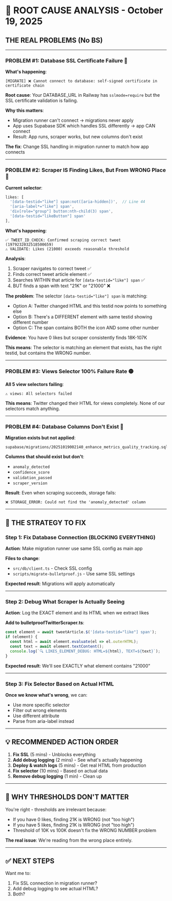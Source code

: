 # 🚨 ROOT CAUSE ANALYSIS - October 19, 2025

## **THE REAL PROBLEMS (No BS)**

---

### **PROBLEM #1: Database SSL Certificate Failure** 🔴

**What's happening**:
```
[MIGRATE] ❌ Cannot connect to database: self-signed certificate in certificate chain
```

**Root cause**:
Your DATABASE_URL in Railway has `sslmode=require` but the SSL certificate validation is failing.

**Why this matters**: 
- Migration runner can't connect → migrations never apply
- App uses Supabase SDK which handles SSL differently → app CAN connect
- Result: App runs, scraper works, but new columns don't exist

**The fix**: Change SSL handling in migration runner to match how app connects

---

### **PROBLEM #2: Scraper IS Finding Likes, But From WRONG Place** 🔴

**Current selector**:
```typescript
likes: [
  '[data-testid="like"] span:not([aria-hidden])',  // Line 44
  '[aria-label*="like"] span',
  'div[role="group"] button:nth-child(3) span',
  '[data-testid="likeButton"] span'
],
```

**What's happening**:
```
✅ TWEET_ID_CHECK: Confirmed scraping correct tweet (1979232032518500659)
⚠️ VALIDATE: Likes (21000) exceeds reasonable threshold
```

**Analysis**:
1. Scraper navigates to correct tweet ✅
2. Finds correct tweet article element ✅
3. Searches WITHIN that article for `[data-testid="like"] span` ✅
4. BUT finds a span with text "21K" or "21000" ❌

**The problem**: The selector `[data-testid="like"] span` is matching:
- Option A: Twitter changed HTML and this testid now points to something else
- Option B: There's a DIFFERENT element with same testid showing different number
- Option C: The span contains BOTH the icon AND some other number

**Evidence**: You have 0 likes but scraper consistently finds 18K-107K

**This means**: The selector is matching an element that exists, has the right testid, but contains the WRONG number.

---

### **PROBLEM #3: Views Selector 100% Failure Rate** 🟡

**All 5 view selectors failing**:
```
⚠️ views: All selectors failed
```

**This means**: Twitter changed their HTML for views completely. None of our selectors match anything.

---

### **PROBLEM #4: Database Columns Don't Exist** 🔴

**Migration exists but not applied**:
```
supabase/migrations/20251019002140_enhance_metrics_quality_tracking.sql
```

**Columns that should exist but don't**:
- `anomaly_detected`
- `confidence_score`
- `validation_passed`
- `scraper_version`

**Result**: Even when scraping succeeds, storage fails:
```
❌ STORAGE_ERROR: Could not find the 'anomaly_detected' column
```

---

## 🎯 **THE STRATEGY TO FIX**

### **Step 1: Fix Database Connection** (BLOCKING EVERYTHING)

**Action**: Make migration runner use same SSL config as main app

**Files to change**:
- `src/db/client.ts` - Check SSL config
- `scripts/migrate-bulletproof.js` - Use same SSL settings

**Expected result**: Migrations will apply automatically

---

### **Step 2: Debug What Scraper Is Actually Seeing**

**Action**: Log the EXACT element and its HTML when we extract likes

**Add to bulletproofTwitterScraper.ts**:
```typescript
const element = await tweetArticle.$('[data-testid="like"] span');
if (element) {
  const html = await element.evaluate(el => el.outerHTML);
  const text = await element.textContent();
  console.log(`🔍 LIKES_ELEMENT_DEBUG: HTML=${html}, TEXT=${text}`);
}
```

**Expected result**: We'll see EXACTLY what element contains "21000"

---

### **Step 3: Fix Selector Based on Actual HTML**

**Once we know what's wrong**, we can:
- Use more specific selector
- Filter out wrong elements
- Use different attribute
- Parse from aria-label instead

---

## 💡 **RECOMMENDED ACTION ORDER**

1. **Fix SSL** (5 mins) - Unblocks everything
2. **Add debug logging** (2 mins) - See what's actually happening
3. **Deploy & watch logs** (5 mins) - Get real HTML from production
4. **Fix selector** (10 mins) - Based on actual data
5. **Remove debug logging** (1 min) - Clean up

---

## 🚨 **WHY THRESHOLDS DON'T MATTER**

You're right - thresholds are irrelevant because:
- If you have 0 likes, finding 21K is WRONG (not "too high")
- If you have 5 likes, finding 21K is WRONG (not "too high")
- Threshold of 10K vs 100K doesn't fix the WRONG NUMBER problem

**The real issue**: We're reading from the wrong place entirely.

---

## ✅ **NEXT STEPS** 

Want me to:
1. Fix SSL connection in migration runner?
2. Add debug logging to see actual HTML?
3. Both?

